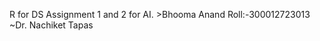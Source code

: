 R for DS Assignment 1 and 2 for AI.       >Bhooma Anand Roll:-300012723013            ~Dr. Nachiket Tapas